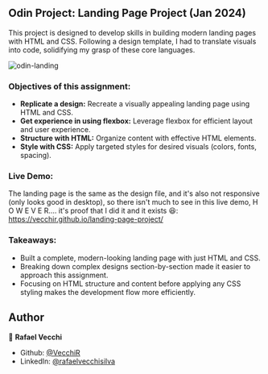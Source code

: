 ## Odin Project: Landing Page Project (Jan 2024)

This project is designed to develop skills in building modern landing pages with HTML and CSS. Following a design template, I had to translate visuals into code, solidifying my grasp of these core languages.

![odin-landing](https://github.com/user-attachments/assets/8c98c8b5-42a9-4e14-b57c-7b980c0be177)

### Objectives of this assignment:

- **Replicate a design:** Recreate a visually appealing landing page using HTML and CSS.
- **Get experience in using flexbox:** Leverage flexbox for efficient layout and user experience.
- **Structure with HTML:** Organize content with effective HTML elements.
- **Style with CSS:** Apply targeted styles for desired visuals (colors, fonts, spacing).

### Live Demo:

The landing page is the same as the design file, and it's also not responsive (only looks good in desktop), so there isn't much to see in this live demo, H O W E V E R.... it's proof that I did it and it exists 😆: https://vecchir.github.io/landing-page-project/

### Takeaways:

- Built a complete, modern-looking landing page with just HTML and CSS.
- Breaking down complex designs section-by-section made it easier to approach this assignment.
- Focusing on HTML structure and content before applying any CSS styling makes the development flow more efficiently.
  
## Author

👤 **Rafael Vecchi**

* Github: [@VecchiR](https://github.com/VecchiR)
* LinkedIn: [@rafaelvecchisilva](https://www.linkedin.com/in/rafaelvecchisilva/)
